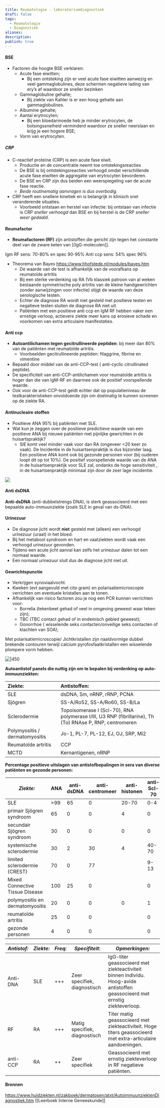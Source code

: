```yaml
---
title: Reumatologie - laboratoriumdiagnostiek
draft: false
tags:
  - Reumatologie
  - Diagnostiek
aliases: 
description: 
publish: true
---
```


#### BSE
- Factoren die hoogte BSE verklaren: 
	- Acute fase eiwitten;
		- Bij een ontsteking zijn er veel acute fase eiwitten aanwezig en veel gammaglobulines, deze schermen negatieve lading van ery’s af waardoor ze sneller bezinken
	- Gammaglobuline gehalte;
		- Bij ziekte van Kahler is er een hoog gehalte aan gammaglobulines.
	- Albumine gehalte;
	- Aantal erytrocyten; 
		- Bij een bloedarmoede heb je minder erytrocyten, de botsingssnelheid verminderd waardoor ze sneller neerslaan en krijg je een hogere BSE;
	- Vorm van erytrocyten.
##### CRP
- C-reactief proteïne (CRP) is een acute fase eiwit. 
	- Productie en de concentratie neemt toe ontstekingsreacties 
	- De BSE is bij ontstekingsreacties verhoogd omdat verschillende acute fase eiwitten de aggregatie van erytrocyten bevorderen. 
	- De BSE en CRP zijn dus beiden een weerspiegeling van de acute fase reactie. 
	- *Beide routinematig aanvragen is dus overbodig.* 
- CRP heeft een snellere kinetiek en is belangrijk in klinisch snel veranderende situaties.
	- Voorbeeld ontstaan en herstel van infectie: bij ontstaan van infectie is CRP *sneller verhoogd* dan BSE en bij herstel is de CRP *sneller weer gedaald*.

#### Reumafactor
  
- **Reumafactoren (RF)** zijn antistoffen die gericht zijn tegen het constante deel van de zware keten van [[IgG-moleculen]].

Igm RF sens: 70-80% en spec 90-95%
Anti ccp sens: 54% spec 96%
- Theorema van Bayes https://www.hhofstede.nl/modules/bayes.htm
	- De waarde van de test is afhankelijk van de voorafkans op reumatoïde artritis
	- Bij een sterke verdenking op RA (Vb klassiek patroon van al weken bestaande symmetrische poly artritis van de kleine handgewrichten zonder aanwijzingen voor infectie) stijgt de waarde van deze serologische testen. 
	- Echter de diagnose RA wordt niet gesteld met positieve testen en negatieve testen sluiten de diagnose RA niet uit.
	- Patiënten met een positieve anti ccp en IgM RF hebben vaker een ernstige verloop, actievere ziekte meer kans op erosieve schade en voorkomen van extra articulaire manifestaties. 

#### Anti ccp
- **Autoantilichamen tegen gecitrullineerde peptiden**: bij meer dan 80% van de patiënten met reumatoïde artritis. 
	- Voorbeelden gecitrullineerde peptiden: filaggrine, fibrine en vimentine
- Bepaald door middel van de anti-CCP-test ( anti-cyclic citrullinated peptide). 
- De specificiteit van anti-CCP-antilichamen voor reumatoïde artritis is hoger dan die van IgM-RF en daarmee ook de positief voorspellende waarde. 
- Ook voor de anti-CCP-test geldt echter dat op populatieniveau de testkarakteristieken onvoldoende zijn om doelmatig te kunnen screenen op de ziekte RA.
#### Antinucleaire stoffen
- Positieve ANA 95% bij patiënten met SLE.
- Wat kun je zeggen over de positieve predictieve waarde van een positieve ANA bij nieuwe patiënten met pijnlijke gewrichten in de huisartspraktijk?
	- SlE komt veel minder vaak voor dan RA (ongeveer <20 keer zo vaak). De Incidentie in de huisartsenpraktijk is dus bijzonder laag. Een positieve ANA komt ook bij gezonde personen voor (bij ouderen loopt dit op tot 10%). De positief voorspellende waarde van de ANA in de huisartsenpraktijk voor SLE zal, ondanks de hoge sensitiviteit , in de huisartsenpraktijk minimaal zijn door de zeer lage incidentie.

![](https://i.imgur.com/ER4wrUA.png)


#### Anti dsDNA
**Anti-dsDNA** (anti-dubbelstrengs DNA), is sterk geassocieerd met een bepaalde auto-immuunziekte (zoals SLE in geval van ds-DNA).
#### Urinezuur
- De diagnose jicht wordt **niet** gesteld met (alleen) een verhoogd urinezuur (uraat) in het bloed. 
- Bij het metabool syndroom en hart en vaatziekten wordt vaak een verhoogd urinezuur gevonden. 
- Tijdens een acute jicht aanval kan zelfs het urinezuur dalen tot een normaal waarde. 
- Een normaal urinezuur sluit dus de diagnose jicht niet uit.
#### Gewrichtspunctie
- Verkrijgen synoviaalvocht. 
- Kweken (evt aangevuld met cito gram) en polarisatiemicroscopie verrichten om eventuele kristallen aan te tonen. 
- Afhankelijk van risico factoren zou je nog een PCR kunnen verrichten voor:
	- Borrelia (tekenbeet gehad of veel in omgeving geweest waar teken zijn);
	- TBC (TBC contact gehad of in endemisch gebied geweest);
	- Gonorrhoe ( wisselende seks contacten/onveilige seks contacten of klachten van SOA);

Met polarisatiemicroscopie/ Jichtkristallen zijn naaldvormige dubbel brekende contouren terwijl calcium pyrofosfaatkristallen een wisselende plompere vorm hebben.

![|450](https://i.imgur.com/vr4nZgx.png)

**Autoantistof panels die nuttig zijn om te bepalen bij verdenking op auto-immuunziekten:**

| **Ziekte:** | **Antistoffen:** |
|:-----|:-----|
| SLE | dsDNA, Sm, nRNP, rRNP, PCNA |
| Sjögren | SS-A/Ro52, SS-A/Ro60, SS-B/La |
| Sclerodermie | Topoisomerase I (Scl-70), RNA polymerase I/III, U3 RNP (fibrillarine), Th (To) RNAse P, RNP, centromeren |
| Polymyositis / dermatomyositis | Jo-1, PL-7, PL-12, EJ, OJ, SRP, Mi2 |
|Reumatoïde artritis|CCP|
|MCTD|Kernantigenen, nRNP|

**Percentage positieve uitslagen van antistofbepalingen in sera van diverse patiënten en gezonde personen:** 

| ***Ziekte:*** | ANA | anti-dsDNA | anti-centromeer | anti-histonen | anti-Scl-70 | anti-nRNP | anti-Sm | anti-SS-A | anti-SS-B | anti-Jo-1 | reumafactor | anti-CCP |
| --- | --- | --- | --- | --- | --- | --- | --- | --- | --- | --- | --- | --- |
| SLE | >99 | 65 | 0 | 20-70 | 0-4 | 35 | 20 | 35 | 15 | 0 | 25 | 0 |
| primair Sjögren syndroom | 65 | 0 | 0 | 4 | 0 | 15 | 0 | 70 | 50 | 0 | 40 | 0 |
| secundair Sjögren syndroom | 30 | 0 | 0 | 0 | 0 | 0 | 0 | 15 | 8 | 0 |  |  |
| systemische sclerodermie | 30 | 2 | 30 | 4 | 40-70 | 20 | 1 | 33 | 5 | 0 |  |  |
| limited sclerodermie (CREST) | 70 | 0 | 77 |  | 9-13 | 2-9 | 0 | 31 | 7 | 2 |  |  |
| Mixed Connective Tissue Disease | 100 | 25 | 0 |  | 0 | 100 | 4 | 50 | 0 | 0 |  |  |
| polymyositis en dermatomyositis | 20 | 0 | 0 | 0 | 1 | 5 | 0 | 30 | 9-11 | 25 | 0 | 0 |
| reumatoïde artritis | 25 | 0 | 0 |  | 0 | 1 | 5 | 4 | 1 | 0 | 80 | 80 |
| gezonde personen | 4 | 0 | 0 |  | 0 | 0 | 0 | 0 | 0 | 0 |  |

| ***Antistof:*** | ***Ziekte:*** | ***Freq:*** | ***Specifiteit:*** | ***Opmerkingen:*** |
| --- | --- | --- | ---| --- |
| Anti-DNA | SLE | +++ | Zeer specifiek, diagnostisch | IgG-titer geassocieerd met ziekteactiviteit binnen individu. Hoog-avide antistoffen geassocieerd met ernstig ziekteverloop. |
| RF | RA | +++ | Matig specifiek, diagnostisch | Titer matig geassocieerd met ziekteactiviteit. Hoge titers geassocieerd met extra-articulaire aandoeningen. |
| anti-CCP | RA | ++ | Zeer specifiek | Geassocieerd met ernstig ziekteverloop in RF negatieve patiënten. |

#### Bronnen
https://www.huidziekten.nl/zakboek/dermatosen/atxt/AutoimmuunziektenDiagnostiek.htm
[[Leerboek Interne Geneeskunde]]